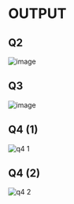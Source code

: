# OUTPUT

## Q2
![image](https://github.com/user-attachments/assets/798eb780-316f-44d1-a3e9-aa58151b5282)

## Q3
![image](https://github.com/user-attachments/assets/bbca5853-898d-4fc7-a767-a1a57fa40423)

## Q4 (1)
![q4 1](https://github.com/user-attachments/assets/5b5285df-0ff3-447f-a37f-47e1c0f79ec1)

## Q4 (2)
![q4 2](https://github.com/user-attachments/assets/9ffb9294-d41e-4865-ba3b-1e2952e90523)
